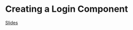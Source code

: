 Creating a Login Component
==========================

[Slides](https://gitpitch.com/danielim/login-talk/docs?grs=github&t=black)

